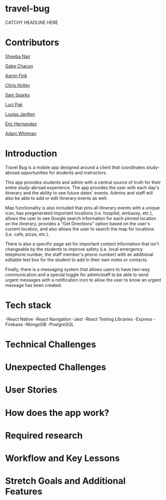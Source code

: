 # travel-bug

CATCHY HEADLINE HERE

# Contributors

[Sheeba Nair](https://github.com/sheebanair "Sheeba Nair")

[Gabe Chacon](https://github.com/gabinochacon8 "Gabe Chacon")

[Aaron Fink](https://github.com/Aaron-Fink "Aaron Fink")

[Chris Holley](https://github.com/ChrisHolley "Chris Holley")

[Sam Sparks](https://github.com/sgsparks "Sam Sparks")

[Luci Pak](https://github.com/lucipak "Luci Pak")

[Louisa Janßen](https://github.com/louisajanssen "Louisa Janßen")

[Eric Hernandez](https://github.com/EricMHernandez "Eric Hernandez")

[Adam Whitman](https://github.com/emagdaeh "Adam Whitman")

# Introduction
Travel Bug is a mobile app designed around a client that coordinates study-abroad opportunities for students and instructors.

This app provides students and admin with a central source of truth for their entire study-abroad experience.  The app provides the user with each day's itinerary and the ability to see future dates' events. Admins and staff will also be able to add or edit itinerary events as well.

Map functionality is also included that pins all itinerary events with a unique icon, has pregenerated important locations (i.e. hospital, embassy, etc.), allows the user to see Google search information for each pinned location on the itinerary, provides a "Get Directions" option based on the user's current location, and also allows the user to search the map for locations (i.e. cafe, pizza, etc.).

There is also a specific page set for important contact information that isn't changeable by the students to improve safety (i.e. local emergency telephone number, the staff member's phone number) with an additional editable text box for the student to add in their own notes or contacts.

Finally, there is a messaging system that allows users to have two-way communication and a special toggle for admin/staff to be able to send urgent messages with a notification icon to allow the user to know an urgent message has been created.

# Tech stack
-React Native
-React Navigation
-Jest
-React Testing Libraries
-Express
-Firebase
-MongoDB
-PostgreSQL

# Technical Challenges


# Unexpected Challenges

# User Stories

# How does the app work?

# Required research

# Workflow and Key Lessons

# Stretch Goals and Additional Features